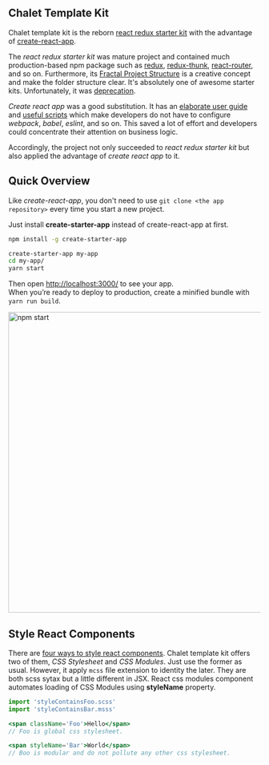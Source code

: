 ## Chalet Template Kit
Chalet template kit is the reborn [react redux starter kit](https://github.com/davezuko/react-redux-starter-kit) with the advantage of [create-react-app](https://github.com/facebookincubator/create-react-app).

The *react redux starter kit* was mature project and contained much production-based npm package such as [redux](https://github.com/reactjs/redux), [redux-thunk](https://github.com/gaearon/redux-thunk), [react-router](https://github.com/ReactTraining/react-router), and so on. Furthermore, its [Fractal Project Structure](https://github.com/davezuko/react-redux-starter-kit/wiki/Fractal-Project-Structure) is a creative concept and make the folder structure clear. It's absolutely one of awesome starter kits. Unfortunately, it was [deprecation](https://github.com/davezuko/react-redux-starter-kit#deprecation-warning). 

*Create react app* was a good substitution. It has an [elaborate user guide](https://github.com/facebookincubator/create-react-app/blob/master/packages/react-scripts/template/README.md) and [useful scripts](https://github.com/facebookincubator/create-react-app/blob/master/packages/react-scripts/template/README.md#available-scripts) which make developers do not have to configure *webpack*, *babel*, *eslint*, and so on. This saved a lot of effort and developers could concentrate their attention on business logic.

Accordingly, the project not only succeeded to *react redux starter kit* but also applied the advantage of *create react app* to it.


## Quick Overview
Like *create-react-app*, you don't need to use `git clone <the app repository>` every time you start a new project. 

Just install **create-starter-app** instead of create-react-app at first.

```sh
npm install -g create-starter-app

create-starter-app my-app
cd my-app/
yarn start
```

Then open [http://localhost:3000/](http://localhost:3000/) to see your app.<br>
When you’re ready to deploy to production, create a minified bundle with `yarn run build`.

<img src='https://camo.githubusercontent.com/506a5a0a33aebed2bf0d24d3999af7f582b31808/687474703a2f2f692e696d6775722e636f6d2f616d794e66434e2e706e67' width='600' alt='npm start'>

## Style React Components
There are [four ways to style react components](https://medium.com/@aghh1504/4-four-ways-to-style-react-components-ac6f323da822). Chalet template kit offers two of them, *CSS Stylesheet* and *CSS Modules*. Just use the former as usual. However, it apply `mcss` file extension to identity the later. They are both scss sytax but a little different in JSX. React css modules component automates loading of CSS Modules using **styleName** property.

```jsx
import 'styleContainsFoo.scss'
import 'styleContainsBar.msss'

<span className='Foo'>Hello</span>   
// Foo is global css stylesheet.

<span styleName='Bar'>World</span>
// Boo is modular and do not pollute any other css stylesheet.
```






